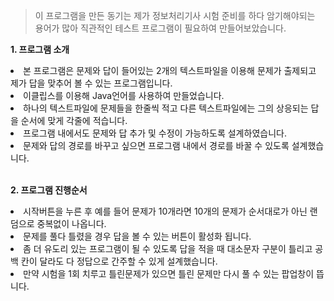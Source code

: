 >이 프로그램을 만든 동기는 제가 정보처리기사 시험 준비를 하다 암기해야되는 용어가 많아 직관적인 테스트 프로그램이 필요하여 만들어보았습니다.

<strong> 1. 프로그램 소개</strong>
<li> 본 프로그램은 문제와 답이 들어있는 2개의 텍스트파일을 이용해 문제가 출제되고 제가 답을 맞추어 볼 수 있는 프로그램입니다.</li>
<li> 이클립스를 이용해 Java언어를 사용하여 만들었습니다.</li>
<li> 하나의 텍스트파일에 문제들을 한줄씩 적고 다른 텍스트파일에는 그의 상응되는 답을 순서에 맞게 각줄에 적습니다.</li>
<li> 프로그램 내에서도 문제와 답 추가 및 수정이 가능하도록 설계하였습니다.</li>
<li> 문제와 답의 경로를 바꾸고 싶으면 프로그램 내에서 경로를 바꿀 수 있도록 설계했습니다.</li><br>

<strong> 2. 프로그램 진행순서</strong>
<li> 시작버튼을 누른 후 예를 들어 문제가 10개라면 10개의 문제가 순서대로가 아닌 랜덤으로 중복없이 나옵니다.</li>
<li> 문제를 풀다 틀렸을 경우 답을 볼 수 있는 버튼이 활성화 됩니다.</li>
<li> 좀 더 유도리 있는 프로그램이 될 수 있도록 답을 적을 때 대소문자 구분이 틀리고 공백 칸이 달라도 다 정답으로 간주할 수 있게 설계했습니다.</li>
<li> 만약 시험을 1회 치루고 틀린문제가 있으면 틀린 문제만 다시 풀 수 있는 팝업창이 뜹니다.</li>
